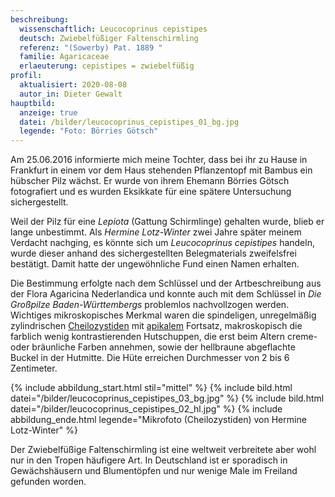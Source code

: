 ```yaml
---
beschreibung:
  wissenschaftlich: Leucocoprinus cepistipes
  deutsch: Zwiebelfüßiger Faltenschirmling
  referenz: "(Sowerby) Pat. 1889 "
  familie: Agaricaceae
  erlaeuterung: cepistipes = zwiebelfüßig
profil:
  aktualisiert: 2020-08-08
  autor_in: Dieter Gewalt
hauptbild:
  anzeige: true
  datei: /bilder/leucocoprinus_cepistipes_01_bg.jpg
  legende: "Foto: Börries Götsch"
---
```

Am 25.06.2016 informierte mich meine Tochter, dass bei ihr zu Hause in Frankfurt in einem vor dem Haus stehenden Pflanzentopf mit Bambus ein hübscher Pilz wächst. Er wurde von ihrem Ehemann Börries Götsch fotografiert und es wurden Eksikkate für eine spätere Untersuchung sichergestellt.

Weil der Pilz für eine *Lepiota* (Gattung Schirmlinge) gehalten wurde, blieb er lange unbestimmt. Als *Hermine Lotz-Winter* zwei Jahre später meinem Verdacht nachging, es könnte sich um *Leucocoprinus cepistipes* handeln, wurde dieser anhand des sichergestellten Belegmaterials zweifelsfrei bestätigt. Damit hatte der ungewöhnliche Fund einen Namen erhalten.

Die Bestimmung erfolgte nach dem Schlüssel und der Artbeschreibung aus der Flora Agaricina Nederlandica und konnte auch mit dem Schlüssel in *Die Großpilze Baden-Württembergs* problemlos nachvollzogen werden. Wichtiges mikroskopisches Merkmal waren die spindeligen, unregelmäßig zylindrischen [Cheilozystiden](Cheilozystiden "Glossar") mit [apikalem](apikal "Glossar")  Fortsatz, makroskopisch die farblich wenig kontrastierenden Hutschuppen, die erst beim Altern creme- oder bräunliche Farben annehmen, sowie der hellbraune abgeflachte Buckel in der Hutmitte. Die Hüte erreichen Durchmesser von 2 bis 6 Zentimeter.

{% include abbildung_start.html stil="mittel" %}
{% include bild.html datei="/bilder/leucocoprinus_cepistipes_03_bg.jpg" %}
{% include bild.html datei="/bilder/leucocoprinus_cepistipes_02_hl.jpg" %}
{% include abbildung_ende.html legende="Mikrofoto (Cheilozystiden) von Hermine Lotz-Winter" %}

Der Zwiebelfüßige Faltenschirmling ist eine weltweit verbreitete aber wohl nur in den Tropen häufigere Art. In Deutschland ist er sporadisch in Gewächshäusern und Blumentöpfen und nur wenige Male im Freiland gefunden worden.